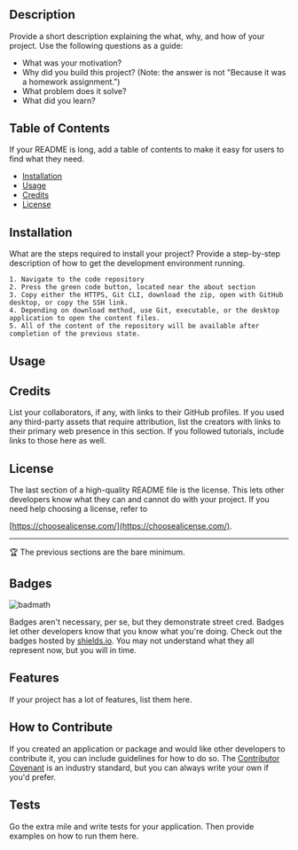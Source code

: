 # <Your-Project-Title>

## Description

Provide a short description explaining the what, why, and how of your project.
Use the following questions as a guide:

- What was your motivation?
- Why did you build this project? (Note: the answer is not "Because it was a
  homework assignment.")
- What problem does it solve?
- What did you learn?

## Table of Contents

If your README is long, add a table of contents to make it easy for users to
find what they need.

- [Installation](#installation)
- [Usage](#usage)
- [Credits](#credits)
- [License](#license)

## Installation

What are the steps required to install your project? Provide a step-by-step
description of how to get the development environment running.

    1. Navigate to the code repository
    2. Press the green code button, located near the about section
    3. Copy either the HTTPS, Git CLI, download the zip, open with GitHub desktop, or copy the SSH link.
    4. Depending on download method, use Git, executable, or the desktop application to open the content files.
    5. All of the content of the repository will be available after completion of the previous state.

## Usage

## Credits

List your collaborators, if any, with links to their GitHub profiles.
If you used any third-party assets that require attribution, list the creators
with links to their primary web presence in this section.
If you followed tutorials, include links to those here as well.

## License

The last section of a high-quality README file is the license. This lets other
developers know what they can and cannot do with your project. If you need
help choosing a license, refer to

[https://choosealicense.com/](https://choosealicense.com/).

---

🏆 The previous sections are the bare minimum.

## Badges

![badmath](https://img.shields.io/github/languages/top/lernantino/badmath)

Badges aren't necessary, per se, but they demonstrate street cred. Badges let
other developers know that you know what you're doing. Check out the badges
hosted by [shields.io](https://shields.io/). You may not understand what they
all represent now, but you will in time.

## Features

If your project has a lot of features, list them here.

## How to Contribute

If you created an application or package and would like other developers to
contribute it, you can include guidelines for how to do so. The [Contributor
Covenant](https://www.contributor-covenant.org/) is an industry standard, but
you can always write your own if you'd prefer.

## Tests

Go the extra mile and write tests for your application. Then provide examples
on how to run them here.
